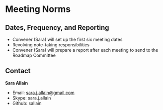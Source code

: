 # Meeting Norms

## Dates, Frequency, and Reporting

* Convener (Sara) will set up the first six meeting dates
* Revolving note-taking responsibilities
* Convener (Sara) will prepare a report after each meeting to send to the Roadmap Committee

## Contact

**Sara Allain**
* Email: sara.j.allain@gmail.com
* Skype: sara.j.allain
* Github: sallain
